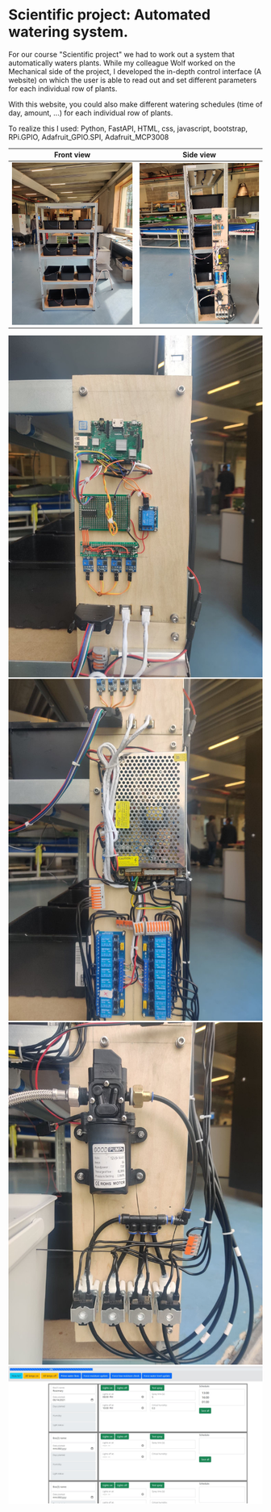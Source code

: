 # Scientific project: Automated watering system.

For our course "Scientific project" we had to work out a system that automatically waters plants. While my colleague Wolf worked on the Mechanical side of the project, I developed the in-depth control interface (A website) on which the user is able to read out and set different parameters for each individual row of plants. 

With this website, you could also make different watering schedules (time of day, amount, ...) for each individual row of plants.

To realize this I used: Python, FastAPI, HTML, css, javascript, bootstrap, RPi.GPIO, Adafruit_GPIO.SPI, Adafruit_MCP3008

Front view            |  Side view
:-------------------------:|:-------------------------:
![The front view](https://github.com/merstoffe14/WP_Plantjes/blob/main/images/frontview.jpg?raw=true)|![The side view](https://github.com/merstoffe14/WP_Plantjes/blob/main/images/SideView.jpg?raw=true)


![Control circuits](https://github.com/merstoffe14/WP_Plantjes/blob/main/images/control.jpg?raw=true)
![Power](https://github.com/merstoffe14/WP_Plantjes/blob/main/images/power.jpg?raw=true)
![Pump and valves](https://github.com/merstoffe14/WP_Plantjes/blob/main/images/pumpnvalves.jpg?raw=true)
![Website](https://github.com/merstoffe14/WP_Plantjes/blob/main/images/website.jpg?raw=true)




